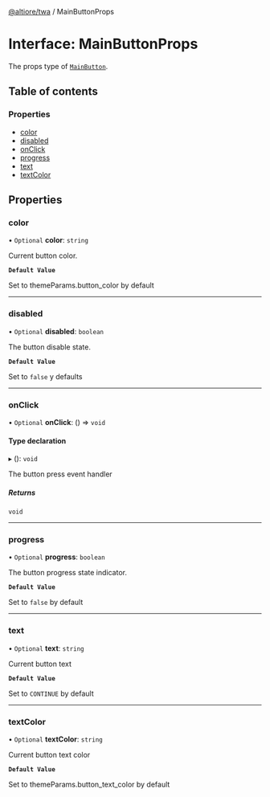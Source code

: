 [@altiore/twa](../README.md) / MainButtonProps

# Interface: MainButtonProps

The props type of [`MainButton`](../README.md#mainbutton).

## Table of contents

### Properties

- [color](MainButtonProps.md#color)
- [disabled](MainButtonProps.md#disabled)
- [onClick](MainButtonProps.md#onclick)
- [progress](MainButtonProps.md#progress)
- [text](MainButtonProps.md#text)
- [textColor](MainButtonProps.md#textcolor)

## Properties

### color

• `Optional` **color**: `string`

Current button color.

**`Default Value`**

Set to themeParams.button_color by default

---

### disabled

• `Optional` **disabled**: `boolean`

The button disable state.

**`Default Value`**

Set to `false` y defaults

---

### onClick

• `Optional` **onClick**: () => `void`

#### Type declaration

▸ (): `void`

The button press event handler

##### Returns

`void`

---

### progress

• `Optional` **progress**: `boolean`

The button progress state indicator.

**`Default Value`**

Set to `false` by default

---

### text

• `Optional` **text**: `string`

Current button text

**`Default Value`**

Set to `CONTINUE` by default

---

### textColor

• `Optional` **textColor**: `string`

Current button text color

**`Default Value`**

Set to themeParams.button_text_color by default
